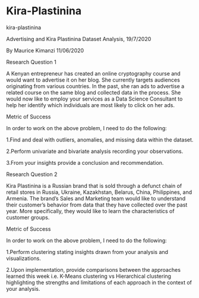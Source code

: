 # Kira-Plastinina

kira-plastinina

Advertising and Kira Plastinina Dataset Analysis, 19/7/2020

By Maurice Kimanzi 11/06/2020

Research Question 1

A Kenyan entrepreneur has created an online cryptography course and would want to advertise it on her blog. She currently targets audiences originating from various countries. In the past, she ran ads to advertise a related course on the same blog and collected data in the process. She would now like to employ your services as a Data Science Consultant to help her identify which individuals are most likely to click on her ads.

Metric of Success

In order to work on the above problem, I need to do the following:

1.Find and deal with outliers, anomalies, and missing data within the dataset.

2.Perform univariate and bivariate analysis recording your observations.

3.From your insights provide a conclusion and recommendation.

Research Question 2

Kira Plastinina is a Russian brand that is sold through a defunct chain of retail stores in Russia, Ukraine, Kazakhstan, Belarus, China, Philippines, and Armenia. The brand’s Sales and Marketing team would like to understand their customer’s behavior from data that they have collected over the past year. More specifically, they would like to learn the characteristics of customer groups.

Metric of Success

In order to work on the above problem, I need to do the following:

1.Perform clustering stating insights drawn from your analysis and visualizations.

2.Upon implementation, provide comparisons between the approaches learned this week i.e. K-Means clustering vs Hierarchical clustering highlighting the strengths and limitations of each approach in the context of your analysis.
